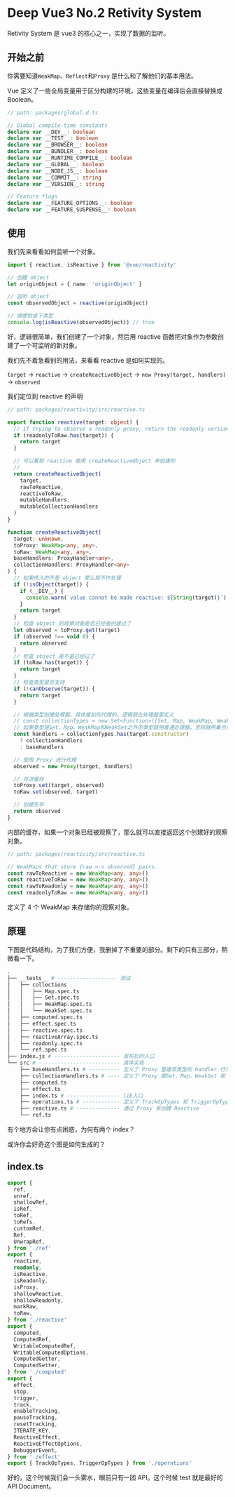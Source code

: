 # Deep Vue3 No.2 Retivity System

Retivity System 是 vue3 的核心之一，实现了数据的监听。

## 开始之前

你需要知道`WeakMap`、`Reflect`和`Proxy` 是什么和了解他们的基本用法。

Vue 定义了一些全局变量用于区分构建的环境，这些变量在编译后会直接替换成 Boolean。

```ts
// path: packages/global.d.ts

// Global compile-time constants
declare var __DEV__: boolean
declare var __TEST__: boolean
declare var __BROWSER__: boolean
declare var __BUNDLER__: boolean
declare var __RUNTIME_COMPILE__: boolean
declare var __GLOBAL__: boolean
declare var __NODE_JS__: boolean
declare var __COMMIT__: string
declare var __VERSION__: string

// Feature flags
declare var __FEATURE_OPTIONS__: boolean
declare var __FEATURE_SUSPENSE__: boolean
```

## 使用

我们先来看看如何监听一个对象。

```ts
import { reactive, isReactive } from '@vue/reactivity'

// 创建 object
let originObject = { name: 'originObject' }

// 监听 object
const observedObject = reactive(originObject)

// 顺便检查下类型
console.log(isReactive(observedObject)) // true
```

好，逻辑很简单，我们创建了一个对象，然后用 reactive 函数把对象作为参数创建了一个可监听的新对象。

我们先不着急看别的用法，来看看 reactive 是如何实现的。

`target` → `reactive` → `createReactiveObject` → `new Proxy(target, handlers)` → `observed`

我们定位到 reactive 的声明

```ts
// path: packages/reactivity/src/reactive.ts

export function reactive(target: object) {
  // if trying to observe a readonly proxy, return the readonly version.
  if (readonlyToRaw.has(target)) {
    return target
  }

  // 可以看到 reactive 是用 createReactiveObject 来创建的
  //
  return createReactiveObject(
    target,
    rawToReactive,
    reactiveToRaw,
    mutableHandlers,
    mutableCollectionHandlers
  )
}
```

```ts
function createReactiveObject(
  target: unknown,
  toProxy: WeakMap<any, any>,
  toRaw: WeakMap<any, any>,
  baseHandlers: ProxyHandler<any>,
  collectionHandlers: ProxyHandler<any>
) {
  // 如果传入的不是 object 那么就不作处理
  if (!isObject(target)) {
    if (__DEV__) {
      console.warn(`value cannot be made reactive: ${String(target)}`)
    }
    return target
  }
  // 检查 object 的观察对象是否已经被创建过了
  let observed = toProxy.get(target)
  if (observed !== void 0) {
    return observed
  }
  // 检查 object 是不是已经过了
  if (toRaw.has(target)) {
    return target
  }
  // 检查类型是否支持
  if (!canObserve(target)) {
    return target
  }

  // 根据类型创建处理器，具体是如何代理的，逻辑就在处理器里定义
  // const collectionTypes = new Set<Function>([Set, Map, WeakMap, WeakSet])
  // 如果类型是Set、Map、WeakMap和WeakSet之外的类型就用普通处理器，否则就用集合处理器来特殊处理
  const handlers = collectionTypes.has(target.constructor)
    ? collectionHandlers
    : baseHandlers

  // 使用 Proxy 进行代理
  observed = new Proxy(target, handlers)

  // 存进缓存
  toProxy.set(target, observed)
  toRaw.set(observed, target)

  // 创建完毕
  return observed
}
```

内部的缓存，如果一个对象已经被观察了，那么就可以直接返回这个创建好的观察对象。

```ts
// path: packages/reactivity/src/reactive.ts

// WeakMaps that store {raw <-> observed} pairs.
const rawToReactive = new WeakMap<any, any>()
const reactiveToRaw = new WeakMap<any, any>()
const rawToReadonly = new WeakMap<any, any>()
const readonlyToRaw = new WeakMap<any, any>()
```

定义了 4 个 WeakMap 来存储你的观察对象。

## 原理

下图是代码结构，为了我们方便，我删掉了不重要的部分。剩下的只有三部分，稍微看一下。

```bash
.
├── __tests__ # ------------------- 测试
│   ├── collections
│   │   ├── Map.spec.ts
│   │   ├── Set.spec.ts
│   │   ├── WeakMap.spec.ts
│   │   └── WeakSet.spec.ts
│   ├── computed.spec.ts
│   ├── effect.spec.ts
│   ├── reactive.spec.ts
│   ├── reactiveArray.spec.ts
│   ├── readonly.spec.ts
│   └── ref.spec.ts
├── index.js # --------------------- 发布后的入口
└── src # -------------------------- 具体实现
    ├── baseHandlers.ts # ---------- 定义了 Proxy 里通常类型的 handler 行为
    ├── collectionHandlers.ts # ---- 定义了 Proxy 里Set、Map、WeakSet 和 WeakMap 的 handler 行为
    ├── computed.ts
    ├── effect.ts
    ├── index.ts # ----------------- lib入口
    ├── operations.ts # ------------ 定义了 TrackOpTypes 和 TriggerOpTypes这两个枚举类型
    ├── reactive.ts # -------------- 通过 Proxy 来创建 Reactive
    └── ref.ts
```

有个地方会让你有点困惑，为何有两个 index？

<!-- todo -->

或许你会好奇这个图是如何生成的？

<!-- todo -->

## index.ts

```ts
export {
  ref,
  unref,
  shallowRef,
  isRef,
  toRef,
  toRefs,
  customRef,
  Ref,
  UnwrapRef,
} from './ref'
export {
  reactive,
  readonly,
  isReactive,
  isReadonly,
  isProxy,
  shallowReactive,
  shallowReadonly,
  markRaw,
  toRaw,
} from './reactive'
export {
  computed,
  ComputedRef,
  WritableComputedRef,
  WritableComputedOptions,
  ComputedGetter,
  ComputedSetter,
} from './computed'
export {
  effect,
  stop,
  trigger,
  track,
  enableTracking,
  pauseTracking,
  resetTracking,
  ITERATE_KEY,
  ReactiveEffect,
  ReactiveEffectOptions,
  DebuggerEvent,
} from './effect'
export { TrackOpTypes, TriggerOpTypes } from './operations'
```

好的，这个时候我们会一头雾水，眼前只有一团 API。这个时候 test 就是最好的 API Document。
